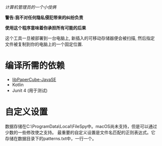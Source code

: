 *计算机管理员的一个小伎俩*

**警告:我不对任何隐私侵犯带来的纠纷负责**

**使用这个程序意味着你承担所有可能的后果**


这个工具一旦被部署到一台电脑上, 新插入的可移动存储器便会被扫描, 然后指定文件被复制到你的电脑上的一个固定位置.

# 编译所需的依赖
* [libPaperCube-JavaSE](https://github.com/PaperCube/libPaperCube-JavaSE)
* Kotlin
* Junit 4 (用于测试)

# 自定义设置
数据存储在C:\ProgramData\Local\FileSpy中。macOS尚未支持，但是可以通过少数的一些修改使之支持。
最重要的自定义设置是文件名匹配的正则表达式。它存储在数据目录下的patterns.txt中，一行一个。